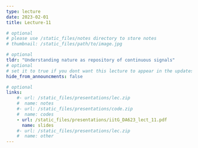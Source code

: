 ```yaml
---
type: lecture
date: 2023-02-01
title: Lecture-11

# optional
# please use /static_files/notes directory to store notes
# thumbnail: /static_files/path/to/image.jpg

# optional
tldr: "Understanding nature as repository of continuous signals"
# optional
# set it to true if you dont want this lecture to appear in the updates section
hide_from_announcments: false

# optional
links: 
    #- url: /static_files/presentations/lec.zip
    #  name: notes
    #- url: /static_files/presentations/code.zip
    #  name: codes
    - url: /static_files/presentations/iitG_DA623_lect_11.pdf
      name: slides
    #- url: /static_files/presentations/lec.zip
    #  name: other
---
```


<!-- **Readings:**
- [Chapter 3: Lecture Notes for EE 261 - The Fourier Transform and its Applications, Brad Osgood](https://see.stanford.edu/materials/lsoftaee261/book-fall-07.pdf)

**Demos:**
- [Convolution Demo 1](https://dspillustrations.com/pages/posts/misc/convolution-examples-and-the-convolution-integral.html)
- [Convolution Demo 2](https://lpsa.swarthmore.edu/Convolution/CI.html)

**Viewings:**
- [Anatomy of human ear](https://www.youtube.com/watch?v=3G5jiXl2LSM) -->
